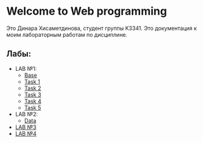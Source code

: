 # Welcome to Web programming 

Это Динара Хисаметдинова, студент группы K3341. Это документация к моим лабораторным работам по дисциплине.

## Лабы:

- LAB №1:
    - [Base](lab1/base.md)
    - [Task 1](lab1/task1.md)
    - [Task 2](lab1/task2.md)
    - [Task 3](lab1/task3.md)
    - [Task 4](lab1/task4.md)
    - [Task 5](lab1/task5.md)
- LAB №2:
    - [Data](lab2/data.md)
- [LAB №3](lab3.md)
- [LAB №4](lab4.md)

